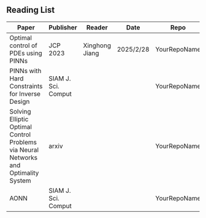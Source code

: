 ## **Reading List**


| **Paper**                                                                           | **Publisher**       | **Reader**     | **Date**  | **Repo**     | **Notes** |
| ----------------------------------------------------------------------------------- | ------------------- | -------------- | --------- | ------------ | --------- |
| Optimal control of PDEs using PINNs                                                 | JCP  2023           | Xinghong Jiang | 2025/2/28 | YourRepoName | if  any   |
| PINNs with Hard Constraints for Inverse  Design                                     | SIAM J. Sci. Comput |                |           | YourRepoName | if  any   |
| Solving Elliptic Optimal Control Problems via Neural Networks and Optimality System | arxiv               |                |           | YourRepoName | if  any   |
| AONN                                                                                | SIAM J. Sci. Comput |                |           | YourRepoName | if  any   |
